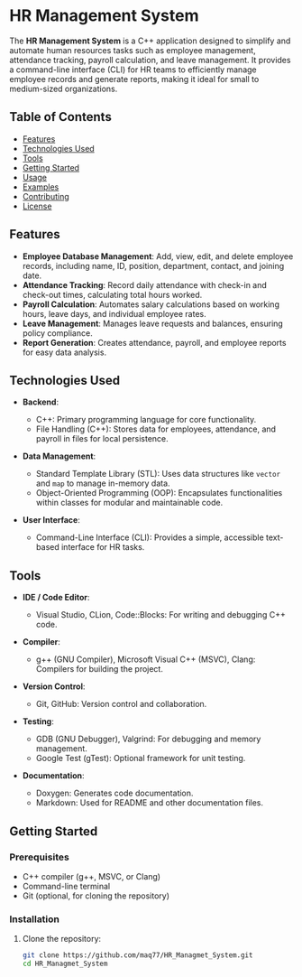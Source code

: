 # HR Management System

The **HR Management System** is a C++ application designed to simplify and automate human resources tasks such as employee management, attendance tracking, payroll calculation, and leave management. It provides a command-line interface (CLI) for HR teams to efficiently manage employee records and generate reports, making it ideal for small to medium-sized organizations.

## Table of Contents
- [Features](#features)
- [Technologies Used](#technologies-used)
- [Tools](#tools)
- [Getting Started](#getting-started)
- [Usage](#usage)
- [Examples](#examples)
- [Contributing](#contributing)
- [License](#license)

## Features

- **Employee Database Management**: Add, view, edit, and delete employee records, including name, ID, position, department, contact, and joining date.
- **Attendance Tracking**: Record daily attendance with check-in and check-out times, calculating total hours worked.
- **Payroll Calculation**: Automates salary calculations based on working hours, leave days, and individual employee rates.
- **Leave Management**: Manages leave requests and balances, ensuring policy compliance.
- **Report Generation**: Creates attendance, payroll, and employee reports for easy data analysis.

## Technologies Used

- **Backend**:  
  - C++: Primary programming language for core functionality.
  - File Handling (C++): Stores data for employees, attendance, and payroll in files for local persistence.

- **Data Management**:
  - Standard Template Library (STL): Uses data structures like `vector` and `map` to manage in-memory data.
  - Object-Oriented Programming (OOP): Encapsulates functionalities within classes for modular and maintainable code.

- **User Interface**:
  - Command-Line Interface (CLI): Provides a simple, accessible text-based interface for HR tasks.

## Tools

- **IDE / Code Editor**:
  - Visual Studio, CLion, Code::Blocks: For writing and debugging C++ code.

- **Compiler**:
  - g++ (GNU Compiler), Microsoft Visual C++ (MSVC), Clang: Compilers for building the project.

- **Version Control**:
  - Git, GitHub: Version control and collaboration.

- **Testing**:
  - GDB (GNU Debugger), Valgrind: For debugging and memory management.
  - Google Test (gTest): Optional framework for unit testing.

- **Documentation**:
  - Doxygen: Generates code documentation.
  - Markdown: Used for README and other documentation files.

## Getting Started

### Prerequisites

- C++ compiler (g++, MSVC, or Clang)
- Command-line terminal
- Git (optional, for cloning the repository)

### Installation

1. Clone the repository:
   ```bash
   git clone https://github.com/maq77/HR_Managmet_System.git
   cd HR_Managmet_System
